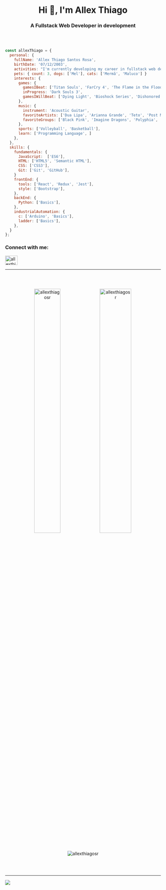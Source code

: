 <h1 align="center">Hi 👋, I'm Allex Thiago</h1>
<h3 align="center">A Fullstack Web Developer in development</h3>

<br></br>

```js
const allexThiago = {
  personal: {
    fullName: 'Allex Thiago Santos Rosa',
    birthDate: '07/12/2003',
    activities: "I'm currently developing my career in fullstack web development.",
    pets: { count: 3, dogs: ['Mel'], cats: ['Mermã', 'Maluco'] }
    interests: {
      games: { 
        gamesIBeat: ['Titan Souls', 'FarCry 4', 'The Flame in the Flood', 'Hollow Knight', 'Tomb Raider'],
        inProgress: 'Dark Souls 3',
        gamesIWillBeat: ['Dying Light', 'Bioshock Series', 'Dishonored', 'AC IV', 'State of Decay']
      },
      music: {
        instrument: 'Acoustic Guitar',
        favoriteArtists: ['Dua Lipa', 'Arianna Grande', 'Teto', 'Post Malone'],
        favoriteGroups: ['Black Pink', 'Imagine Dragons', 'Polyphia', 'HAIKASS'],
      },
      sports: ['Volleyball', 'Basketball'],
      learn: ['Programming Language', ]
    },
  },
  skills: {
    fundamentals: {
      JavaScript:  ['ES6'],
      HTML: ['HTML5', 'Semantic HTML'],
      CSS: ['CSS3'],
      Git: ['Git', 'GitHub'],
    }
    frontEnd: {
      tools: ['React', 'Redux', 'Jest'],
      style: ['Bootstrap'],
    },
    backEnd: {
      Python: ['Basics'],
    },
    industrialAutomation: {
      c: ['Arduino', 'Basics'],
      ladder: ['Basics'],
    },
  }
};
```

<h3 align="left">Connect with me:</h3>
<p align="left">
<a href="https://linkedin.com/in/allexthiagosantosrosa" target="blank"><img align="center" src="https://raw.githubusercontent.com/rahuldkjain/github-profile-readme-generator/master/src/images/icons/Social/linked-in-alt.svg" alt="allexthiagosantosrosa" height="30" width="40" /></a>
</p>

--------

<br></br>

<div align="center">
<span><img height="45%" width="41%" src="https://github-readme-stats.vercel.app/api/top-langs?username=allexthiagosr&theme=dark&show_icons=true&locale=en&layout=compact" alt="allexthiagosr" /></span><span>&nbsp;<img height="45%" width="45%" src="https://github-readme-stats.vercel.app/api?username=allexthiagosr&theme=dark&show_icons=true&locale=en" alt="allexthiagosr" /></span>
</div>

<br></br>

<div align="center">
<span align="center"><img align="center" src="https://github-readme-streak-stats.herokuapp.com/?user=allexthiagosr&theme=dark&" alt="allexthiagosr" /></span>
</div>

<br></br>

--------

<!-- ![Snake animation]() -->

<img src="https://github.com/AllexThiagoSR/AllexThiagoSR/blob/output/github-contribution-grid-snake.svg" />
